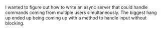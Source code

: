 I wanted to figure out how to write an async server
that could handle commands coming from multiple users
simultaneously. The biggest hang up ended up being
coming up with a method to handle input without blocking.